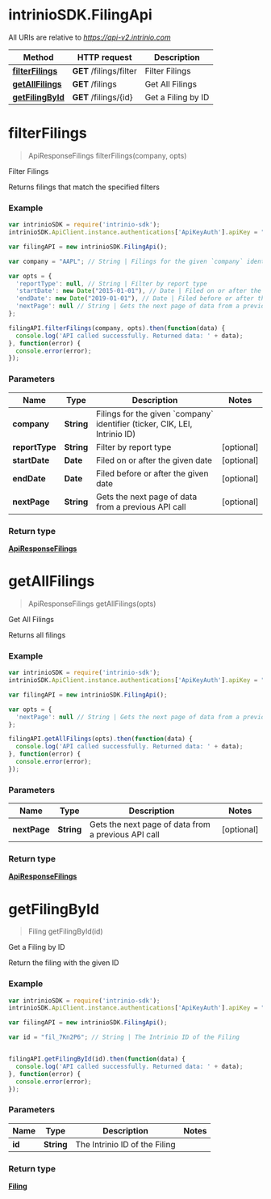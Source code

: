 # intrinioSDK.FilingApi

All URIs are relative to *https://api-v2.intrinio.com*

Method | HTTP request | Description
------------- | ------------- | -------------
[**filterFilings**](FilingApi.md#filterFilings) | **GET** /filings/filter | Filter Filings
[**getAllFilings**](FilingApi.md#getAllFilings) | **GET** /filings | Get All Filings
[**getFilingById**](FilingApi.md#getFilingById) | **GET** /filings/{id} | Get a Filing by ID


<a name="filterFilings"></a>
# **filterFilings**
> ApiResponseFilings filterFilings(company, opts)

Filter Filings

Returns filings that match the specified filters

### Example
```javascript
var intrinioSDK = require('intrinio-sdk');
intrinioSDK.ApiClient.instance.authentications['ApiKeyAuth'].apiKey = "YOUR API KEY";

var filingAPI = new intrinioSDK.FilingApi();

var company = "AAPL"; // String | Filings for the given `company` identifier (ticker, CIK, LEI, Intrinio ID)

var opts = { 
  'reportType': null, // String | Filter by report type
  'startDate': new Date("2015-01-01"), // Date | Filed on or after the given date
  'endDate': new Date("2019-01-01"), // Date | Filed before or after the given date
  'nextPage': null // String | Gets the next page of data from a previous API call
};

filingAPI.filterFilings(company, opts).then(function(data) {
  console.log('API called successfully. Returned data: ' + data);
}, function(error) {
  console.error(error);
});
```

### Parameters

Name | Type | Description  | Notes
------------- | ------------- | ------------- | -------------
 **company** | **String**| Filings for the given &#x60;company&#x60; identifier (ticker, CIK, LEI, Intrinio ID) | 
 **reportType** | **String**| Filter by report type | [optional] 
 **startDate** | **Date**| Filed on or after the given date | [optional] 
 **endDate** | **Date**| Filed before or after the given date | [optional] 
 **nextPage** | **String**| Gets the next page of data from a previous API call | [optional] 

### Return type

[**ApiResponseFilings**](ApiResponseFilings.md)

<a name="getAllFilings"></a>
# **getAllFilings**
> ApiResponseFilings getAllFilings(opts)

Get All Filings

Returns all filings

### Example
```javascript
var intrinioSDK = require('intrinio-sdk');
intrinioSDK.ApiClient.instance.authentications['ApiKeyAuth'].apiKey = "YOUR API KEY";

var filingAPI = new intrinioSDK.FilingApi();

var opts = { 
  'nextPage': null // String | Gets the next page of data from a previous API call
};

filingAPI.getAllFilings(opts).then(function(data) {
  console.log('API called successfully. Returned data: ' + data);
}, function(error) {
  console.error(error);
});
```

### Parameters

Name | Type | Description  | Notes
------------- | ------------- | ------------- | -------------
 **nextPage** | **String**| Gets the next page of data from a previous API call | [optional] 

### Return type

[**ApiResponseFilings**](ApiResponseFilings.md)

<a name="getFilingById"></a>
# **getFilingById**
> Filing getFilingById(id)

Get a Filing by ID

Return the filing with the given ID

### Example
```javascript
var intrinioSDK = require('intrinio-sdk');
intrinioSDK.ApiClient.instance.authentications['ApiKeyAuth'].apiKey = "YOUR API KEY";

var filingAPI = new intrinioSDK.FilingApi();

var id = "fil_7Kn2P6"; // String | The Intrinio ID of the Filing


filingAPI.getFilingById(id).then(function(data) {
  console.log('API called successfully. Returned data: ' + data);
}, function(error) {
  console.error(error);
});
```

### Parameters

Name | Type | Description  | Notes
------------- | ------------- | ------------- | -------------
 **id** | **String**| The Intrinio ID of the Filing | 

### Return type

[**Filing**](Filing.md)

